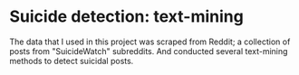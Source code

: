 # Suicide detection: text-mining
The data that I used in this project was scraped from Reddit; a collection of posts from "SuicideWatch" subreddits. And conducted several text-mining methods to detect suicidal posts. 
